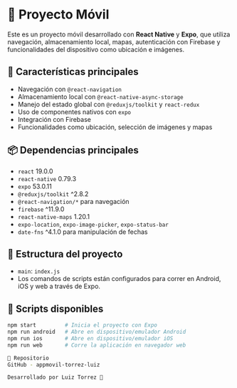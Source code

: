 # 📱 Proyecto Móvil

Este es un proyecto móvil desarrollado con **React Native** y **Expo**, que utiliza navegación, almacenamiento local, mapas, autenticación con Firebase y funcionalidades del dispositivo como ubicación e imágenes.

## 🚀 Características principales

- Navegación con `@react-navigation`
- Almacenamiento local con `@react-native-async-storage`
- Manejo del estado global con `@reduxjs/toolkit` y `react-redux`
- Uso de componentes nativos con `expo`
- Integración con Firebase
- Funcionalidades como ubicación, selección de imágenes y mapas

## 📦 Dependencias principales

- `react` 19.0.0
- `react-native` 0.79.3
- `expo` 53.0.11
- `@reduxjs/toolkit` ^2.8.2
- `@react-navigation/*` para navegación
- `firebase` ^11.9.0
- `react-native-maps` 1.20.1
- `expo-location`, `expo-image-picker`, `expo-status-bar`
- `date-fns` ^4.1.0 para manipulación de fechas

## 📁 Estructura del proyecto

- `main`: `index.js`
- Los comandos de scripts están configurados para correr en Android, iOS y web a través de Expo.

## 🔧 Scripts disponibles

```bash
npm start         # Inicia el proyecto con Expo
npm run android   # Abre en dispositivo/emulador Android
npm run ios       # Abre en dispositivo/emulador iOS
npm run web       # Corre la aplicación en navegador web

🔗 Repositorio
GitHub - appmovil-torrez-luiz

Desarrollado por Luiz Torrez 🚀